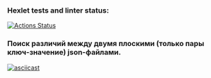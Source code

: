 ### Hexlet tests and linter status:
[![Actions Status](https://github.com/Kysto27/frontend-project-46/workflows/hexlet-check/badge.svg)](https://github.com/Kysto27/frontend-project-46/actions)

### Поиск различий между двумя плоскими (только пары ключ-значение) json-файлами.

[![asciicast](https://asciinema.org/a/aUbIf2Q29uAFm5F6zcTZmHkUq.svg)](https://asciinema.org/a/aUbIf2Q29uAFm5F6zcTZmHkUq)
